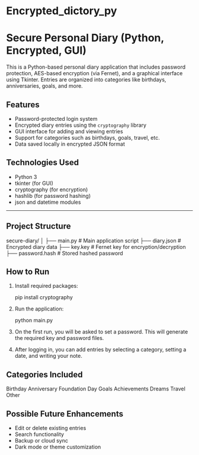 # Encrypted_dictory_py

# Secure Personal Diary (Python, Encrypted, GUI)

This is a Python-based personal diary application that includes password protection, AES-based encryption (via Fernet), and a graphical interface using Tkinter. Entries are organized into categories like birthdays, anniversaries, goals, and more.

## Features

* Password-protected login system
* Encrypted diary entries using the `cryptography` library
* GUI interface for adding and viewing entries
* Support for categories such as birthdays, goals, travel, etc.
* Data saved locally in encrypted JSON format

## Technologies Used

* Python 3
* tkinter (for GUI)
* cryptography (for encryption)
* hashlib (for password hashing)
* json and datetime modules

---

## Project Structure
secure-diary/
│
├── main.py           # Main application script
├── diary.json        # Encrypted diary data
├── key.key           # Fernet key for encryption/decryption
├── password.hash     # Stored hashed password

## How to Run


1. Install required packages:

   pip install cryptography
   
2. Run the application:

   python main.py

3. On the first run, you will be asked to set a password. This will generate the required key and password files.

4. After logging in, you can add entries by selecting a category, setting a date, and writing your note.

## Categories Included

 Birthday
 Anniversary
 Foundation Day
 Goals
 Achievements
 Dreams
 Travel
 Other

## Possible Future Enhancements

* Edit or delete existing entries
* Search functionality
* Backup or cloud sync
* Dark mode or theme customization

